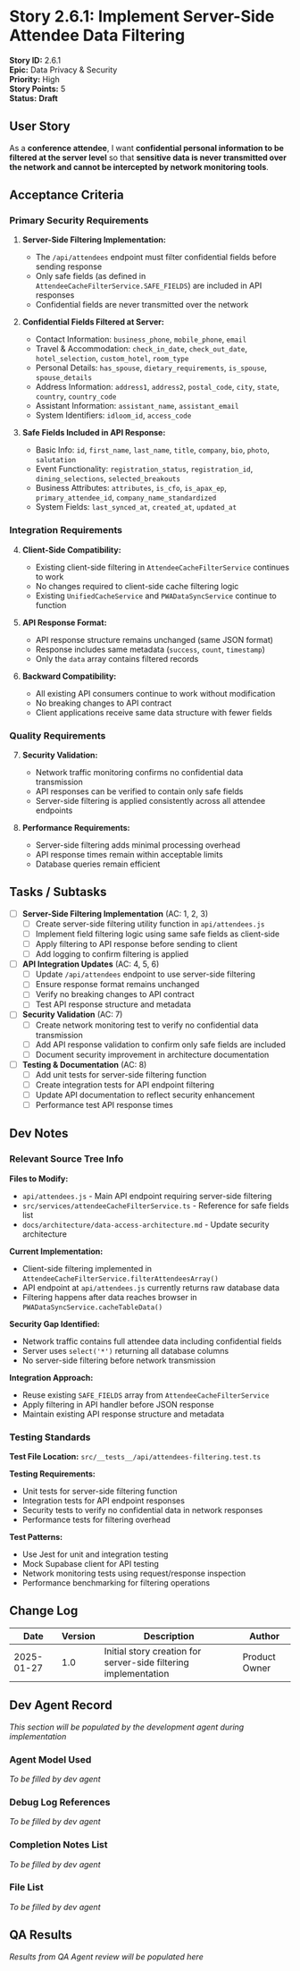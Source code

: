 # Story 2.6.1: Implement Server-Side Attendee Data Filtering

**Story ID:** 2.6.1  
**Epic:** Data Privacy & Security  
**Priority:** High  
**Story Points:** 5  
**Status:** **Draft**

## User Story

As a **conference attendee**, I want **confidential personal information to be filtered at the server level** so that **sensitive data is never transmitted over the network and cannot be intercepted by network monitoring tools**.

## Acceptance Criteria

### Primary Security Requirements

1. **Server-Side Filtering Implementation:**
   - The `/api/attendees` endpoint must filter confidential fields before sending response
   - Only safe fields (as defined in `AttendeeCacheFilterService.SAFE_FIELDS`) are included in API responses
   - Confidential fields are never transmitted over the network

2. **Confidential Fields Filtered at Server:**
   - Contact Information: `business_phone`, `mobile_phone`, `email`
   - Travel & Accommodation: `check_in_date`, `check_out_date`, `hotel_selection`, `custom_hotel`, `room_type`
   - Personal Details: `has_spouse`, `dietary_requirements`, `is_spouse`, `spouse_details`
   - Address Information: `address1`, `address2`, `postal_code`, `city`, `state`, `country`, `country_code`
   - Assistant Information: `assistant_name`, `assistant_email`
   - System Identifiers: `idloom_id`, `access_code`

3. **Safe Fields Included in API Response:**
   - Basic Info: `id`, `first_name`, `last_name`, `title`, `company`, `bio`, `photo`, `salutation`
   - Event Functionality: `registration_status`, `registration_id`, `dining_selections`, `selected_breakouts`
   - Business Attributes: `attributes`, `is_cfo`, `is_apax_ep`, `primary_attendee_id`, `company_name_standardized`
   - System Fields: `last_synced_at`, `created_at`, `updated_at`

### Integration Requirements

4. **Client-Side Compatibility:**
   - Existing client-side filtering in `AttendeeCacheFilterService` continues to work
   - No changes required to client-side cache filtering logic
   - Existing `UnifiedCacheService` and `PWADataSyncService` continue to function

5. **API Response Format:**
   - API response structure remains unchanged (same JSON format)
   - Response includes same metadata (`success`, `count`, `timestamp`)
   - Only the `data` array contains filtered records

6. **Backward Compatibility:**
   - All existing API consumers continue to work without modification
   - No breaking changes to API contract
   - Client applications receive same data structure with fewer fields

### Quality Requirements

7. **Security Validation:**
   - Network traffic monitoring confirms no confidential data transmission
   - API responses can be verified to contain only safe fields
   - Server-side filtering is applied consistently across all attendee endpoints

8. **Performance Requirements:**
   - Server-side filtering adds minimal processing overhead
   - API response times remain within acceptable limits
   - Database queries remain efficient

## Tasks / Subtasks

- [ ] **Server-Side Filtering Implementation** (AC: 1, 2, 3)
  - [ ] Create server-side filtering utility function in `api/attendees.js`
  - [ ] Implement field filtering logic using same safe fields as client-side
  - [ ] Apply filtering to API response before sending to client
  - [ ] Add logging to confirm filtering is applied

- [ ] **API Integration Updates** (AC: 4, 5, 6)
  - [ ] Update `/api/attendees` endpoint to use server-side filtering
  - [ ] Ensure response format remains unchanged
  - [ ] Verify no breaking changes to API contract
  - [ ] Test API response structure and metadata

- [ ] **Security Validation** (AC: 7)
  - [ ] Create network monitoring test to verify no confidential data transmission
  - [ ] Add API response validation to confirm only safe fields are included
  - [ ] Document security improvement in architecture documentation

- [ ] **Testing & Documentation** (AC: 8)
  - [ ] Add unit tests for server-side filtering function
  - [ ] Create integration tests for API endpoint filtering
  - [ ] Update API documentation to reflect security enhancement
  - [ ] Performance test API response times

## Dev Notes

### Relevant Source Tree Info

**Files to Modify:**
- `api/attendees.js` - Main API endpoint requiring server-side filtering
- `src/services/attendeeCacheFilterService.ts` - Reference for safe fields list
- `docs/architecture/data-access-architecture.md` - Update security architecture

**Current Implementation:**
- Client-side filtering implemented in `AttendeeCacheFilterService.filterAttendeesArray()`
- API endpoint at `api/attendees.js` currently returns raw database data
- Filtering happens after data reaches browser in `PWADataSyncService.cacheTableData()`

**Security Gap Identified:**
- Network traffic contains full attendee data including confidential fields
- Server uses `select('*')` returning all database columns
- No server-side filtering before network transmission

**Integration Approach:**
- Reuse existing `SAFE_FIELDS` array from `AttendeeCacheFilterService`
- Apply filtering in API handler before JSON response
- Maintain existing API response structure and metadata

### Testing Standards

**Test File Location:** `src/__tests__/api/attendees-filtering.test.ts`

**Testing Requirements:**
- Unit tests for server-side filtering function
- Integration tests for API endpoint responses
- Security tests to verify no confidential data in network responses
- Performance tests for filtering overhead

**Test Patterns:**
- Use Jest for unit and integration testing
- Mock Supabase client for API testing
- Network monitoring tests using request/response inspection
- Performance benchmarking for filtering operations

## Change Log

| Date | Version | Description | Author |
|------|---------|-------------|---------|
| 2025-01-27 | 1.0 | Initial story creation for server-side filtering implementation | Product Owner |

## Dev Agent Record

*This section will be populated by the development agent during implementation*

### Agent Model Used
*To be filled by dev agent*

### Debug Log References
*To be filled by dev agent*

### Completion Notes List
*To be filled by dev agent*

### File List
*To be filled by dev agent*

## QA Results

*Results from QA Agent review will be populated here*
